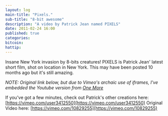 ```yaml
---
layout: log
main-title: "Pixels."
sub-title: "8-bit awesome"
description: "A video by Patrick Jean named PIXELS"
date: 2011-02-24 16:00
published: true
categories: 
bitcoin: 
hattip: 
---
```


Insane New York invasion by 8-bits creatures! PIXELS is Patrick Jean' latest short film, shot on location in New York. This may have been posted 10 months ago but it's still amazing.

<div class='embed-container'>
	<object data="https://www.youtube.com/embed/ugV6cLgwomo"></object>
</div>

*NOTE: Original link below, but due to Vimeo's archaic use of iframes, I've embedded the Youtube version from [One More](https://www.youtube.com/channel/UCLiD1F41jWK0kjIh268vTlw)*

If you've got a few minutes, check out Patrick's other creations here: [https://vimeo.com/user3412550](https://vimeo.com/user3412550)
Original Video here: [https://vimeo.com/10829255](https://vimeo.com/10829255)
